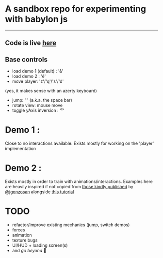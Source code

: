 # A sandbox repo for experimenting with babylon js

---

## Code is live [here](https://basttran.github.io/space/)

## Base controls

- load demo 1 (default) : '&'
- load demo 2 : 'é'
- move player: 'z'/'q'/'s'/'d'

(yes, it makes sense with an azerty keyboard)

- jump: ' ' (a.k.a. the space bar)
- rotate view: mouse move
- toggle yAxis inversion : '²'

# Demo 1 :

Close to no interactions available. Exists mostly for working on the 'player' implementation

# Demo 2 :

Exists mostly in order to train with animations/interactions.
Examples here are heavily inspired if not copied from [those kindly published](https://github.com/Babylon-Projects/Babylon_101) by [@jgonzosan](https://github.com/jgonzosan) alongside [this tutorial](https://www.youtube.com/playlist?list=PLym1B0rdkvqhuCNSXzxw6ofEkrpYI70P4)

# TODO

- refactor/improve existing mechanics (jump, switch demos)
- forces
- animation
- texture bugs
- UI/HUD + loading screen(s)
- and _go beyond_ :muscle:
